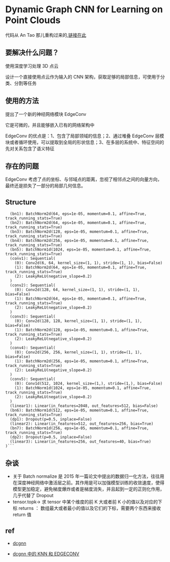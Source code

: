 # Dynamic Graph CNN for Learning on Point Clouds

代码从 An Tao 那儿重构过来的,[链接在此](https://github.com/AnTao97/dgcnn.pytorch)

## 要解决什么问题？

使用深度学习处理 3D 点云

设计一个直接使用点云作为输入的 CNN 架构，获取足够的局部信息，可使用于分类、分割等任务

## 使用的方法

提出了一个新的神经网络模块 EdgeConv

它是可微的，并且能够嵌入已有的网络架构中

EdgeConv 的优点是：1、包含了局部领域的信息；2、通过堆叠 EdgeConv 层模块或者循环使用，可以提取到全局的形状信息；3、在多层的系统中、特征空间的先对关系包含了语义特征

## 存在的问题

EdgeConv 考虑了点的坐标、与邻域点的距离，忽视了相邻点之间的向量方向，最终还是损失了一部分的局部几何信息。

## Structure

````DGCNN_cls(
  (bn1): BatchNorm2d(64, eps=1e-05, momentum=0.1, affine=True, track_running_stats=True)
  (bn2): BatchNorm2d(64, eps=1e-05, momentum=0.1, affine=True, track_running_stats=True)
  (bn3): BatchNorm2d(128, eps=1e-05, momentum=0.1, affine=True, track_running_stats=True)
  (bn4): BatchNorm2d(256, eps=1e-05, momentum=0.1, affine=True, track_running_stats=True)
  (bn5): BatchNorm1d(1024, eps=1e-05, momentum=0.1, affine=True, track_running_stats=True)
  (conv1): Sequential(
    (0): Conv2d(6, 64, kernel_size=(1, 1), stride=(1, 1), bias=False)
    (1): BatchNorm2d(64, eps=1e-05, momentum=0.1, affine=True, track_running_stats=True)
    (2): LeakyReLU(negative_slope=0.2)
  )
  (conv2): Sequential(
    (0): Conv2d(128, 64, kernel_size=(1, 1), stride=(1, 1), bias=False)
    (1): BatchNorm2d(64, eps=1e-05, momentum=0.1, affine=True, track_running_stats=True)
    (2): LeakyReLU(negative_slope=0.2)
  )
  (conv3): Sequential(
    (0): Conv2d(128, 128, kernel_size=(1, 1), stride=(1, 1), bias=False)
    (1): BatchNorm2d(128, eps=1e-05, momentum=0.1, affine=True, track_running_stats=True)
    (2): LeakyReLU(negative_slope=0.2)
  )
  (conv4): Sequential(
    (0): Conv2d(256, 256, kernel_size=(1, 1), stride=(1, 1), bias=False)
    (1): BatchNorm2d(256, eps=1e-05, momentum=0.1, affine=True, track_running_stats=True)
    (2): LeakyReLU(negative_slope=0.2)
  )
  (conv5): Sequential(
    (0): Conv1d(512, 1024, kernel_size=(1,), stride=(1,), bias=False)
    (1): BatchNorm1d(1024, eps=1e-05, momentum=0.1, affine=True, track_running_stats=True)
    (2): LeakyReLU(negative_slope=0.2)
  )
  (linear1): Linear(in_features=2048, out_features=512, bias=False)
  (bn6): BatchNorm1d(512, eps=1e-05, momentum=0.1, affine=True, track_running_stats=True)
  (dp1): Dropout(p=0.5, inplace=False)
  (linear2): Linear(in_features=512, out_features=256, bias=True)
  (bn7): BatchNorm1d(256, eps=1e-05, momentum=0.1, affine=True, track_running_stats=True)
  (dp2): Dropout(p=0.5, inplace=False)
  (linear3): Linear(in_features=256, out_features=40, bias=True)
)```
````

## 杂谈

- 关于 Batch normalize
  是 2015 年一篇论文中提出的数据归一化方法，往往用在深度神经网络中激活层之前。其作用是可以加强模型训练的收敛速度，使得模型更加稳定，避免梯度爆炸或者是梯度消失，并且起到一定的正则化作用，几乎代替了 Dropout
- tensor.topk-> 求 tensor 中某个维度的前 K 大或者前 K 小的值以及对应的下标
  returns ： 数组最大或者最小的值以及它们的下标，需要两个东西来接收 return 值

## ref

- [dcgnn](https://blog.csdn.net/W1995S/article/details/113747174?utm_medium=distribute.pc_relevant.none-task-blog-2~default~baidujs_title~default-0.pc_relevant_paycolumn_v3&spm=1001.2101.3001.4242.1&utm_relevant_index=3)

- [dcgnn 中的 KNN 和 EDGECONV](https://blog.csdn.net/weixin_45482843/category_10835196.html)
